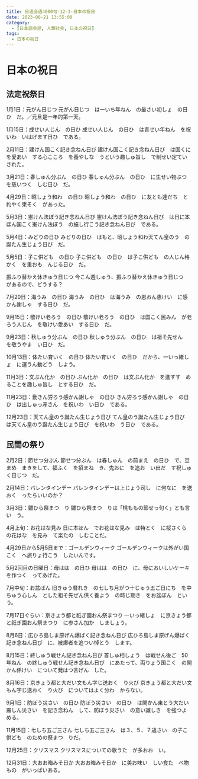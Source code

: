```yaml
---
title: 日语会语4000句-12-3-日本の祝日
date: 2023-08-21 13:55:00
category:
  - [日本語会話, 人類社会, 日本の祝日]
tags:
  - 日本の祝日
---
```


# 日本の祝日

## 法定祝祭日

1月1日：元がん日じつ
元がん日じつ　は一いち年ねん　の最さい初しょ　の日ひ　だ。／元旦是一年的第一天。

1月15日：成せい人じん　の日ひ
成せい人じん　の日ひ　は青せい年ねん　を祝いわ　いはげます日ひ　である。

2月11日：建けん国こく記き念ねん日び
建けん国こく記き念ねん日び　は国くに　を愛あい　する心こころ　を養やしな　うという趣しゅ旨し　で制せい定てい　された。

3月21日：春しゅん分ぶん　の日ひ
春しゅん分ぶん　の日ひ　に生せい物ぶつ　を慈いつく　しむ日ひ　だ。

4月29日：昭しょう和わ　の日ひ
昭しょう和わ　の日ひ　に友とも達だち　と約やく束そく　があった。

5月3日：憲けん法ぽう記き念ねん日び
憲けん法ぽう記き念ねん日び　は日に本ほん国こく憲けん法ぽう　の施し行こう記き念ねん日び　である。

5月4日：みどりの日ひ
みどりの日ひ　はもと、昭しょう和わ天てん皇のう　の誕たん生じょう日び　だ。

5月5日：子こ供ども　の日ひ
子こ供ども　の日ひ　は子こ供ども　の人じん格かく　を重おも　んじる日ひ　だ。

振ふり替かえ休きゅう日じつ
今こん週しゅう、振ふり替かえ休きゅう日じつ　があるので、どうする？

7月20日：海うみ　の日ひ
海うみ　の日ひ　は海うみ　の恩おん恵けい　に感かん謝しゃ　する日ひ　だ。

9月15日：敬けい老ろう　の日ひ
敬けい老ろう　の日ひ　は国こく民みん　が老ろう人じん　を敬けい愛あい　する日ひ　だ。

9月23日：秋しゅう分ぶん　の日ひ
秋しゅう分ぶん　の日ひ　は祖そ先せん　を敬うやま　い日ひ　だ。

10月13日：体たい育いく　の日ひ
体たい育いく　の日ひ　だから、一いっ緒しょ　に運うん動どう　しよう。

11月3日：文ぶん化か　の日ひ
ぶん化か　の日ひ　は文ぶん化か　を進すす　めることを趣しゅ旨し　とする日ひ　だ。

11月23日：勤きん労ろう感かん謝しゃ　の日ひ
きん労ろう感かん謝しゃ　の日ひ　は出しゅっ産さん　を祝いわ　い日ひ　である。

12月23日：天てん皇のう誕たん生じょう日び
てん皇のう誕たん生じょう日び　は天てん皇のう誕たん生じょう日び　を祝いわ　う日ひ　である。

## 民間の祭り

2月2日：節せつ分ぶん
節せつ分ぶん　は春しゅん　の前まえ　の日ひ　で、豆まめ　まきをして、福ふく　を招まね　き、鬼おに　を追お　い出だ　す祝しゅく日じつ　だ。

2月14日：バレンタインデー
バレンタインデーは上じょう司し　に何なに　を送おく　ったらいいのか？

3月3日：雛ひら祭まつ　り
雛ひら祭まつ　りは「桃ももの節せっ句く」とも言い　う。

4月上旬：お花はな見み
日に本ほん　でお花はな見み　は特とく　に桜さくら　の花はな　を見み　て楽たの　しむことだ。

4月29日から5月5日まで：ゴールデンウィーク
ゴールデンウィークは外がい国こく　へ旅りょ行こう　したいんです。

5月2回目の日曜日：母はは　の日ひ
母はは　の日ひ　に、母においしいケーキを作つく　ってあげた。

7月中旬：お盆ぼん
旧きゅう暦れき　の七しち月がつ十じゅう五ご日にち　を中ちゅう心しん　とした祖そ先ぜん供く養よう　の時じ期き　をお盆ぼん　という。

7月17日ぐらい：京きょう都と祇ぎ園おん祭まつり
一いっ緒しょ　に京きょう都と祇ぎ園おん祭まつり　に参さん加か　しましょう。

8月6日：広ひろ島しま原げん爆ばく記き念ねん日び
広ひろ島しま原げん爆ばく記き念ねん日び　に、被爆者を追つい悼とう　します。

8月15日：終しゅう戦せん記き念ねん日び
首しゅ相しょう　は戦せん後ご　50年ねん　の終しゅう戦せん記き念ねん日び　にあたって、両りょう国こく　の関かん係けい　について発はつ言げん　した。

8月16日：京きょう都と大だい文もん字じ送おく　り火び
京きょう都と大だい文もん字じ送おく　り火び　についてはよく分わ　からない。

9月1日：防ぼう災さい　の日ひ
防ぼう災さい　の日ひ　は関かん東とう大だい震しん災さい　を記き念ねん　して、防ぼう災さい　の意い識しき　を強つよ　める。

11月15日：七しち五ご三さん
七しち五ご三さん　は３、５、７歳さい　の子こ供ども　のための祭まつ　りだ。

12月25日：クリスマス
クリスマスについての歌うた　が多おお　い。

12月31日：大おお晦みそ日か
大おお晦みそ日か　に美お味い　しい食た　べ物もの　がいっぱいある。
